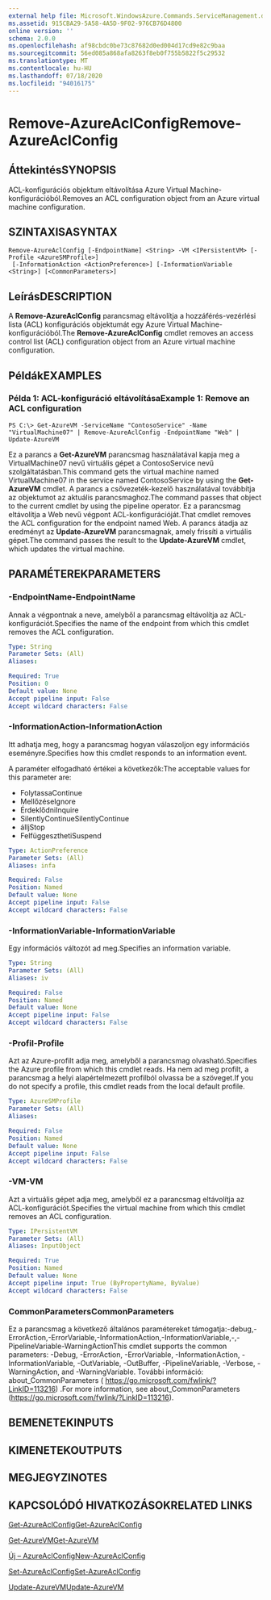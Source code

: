 ```yaml
---
external help file: Microsoft.WindowsAzure.Commands.ServiceManagement.dll-Help.xml
ms.assetid: 915CBA29-5A58-4A5D-9F02-976CB76D4800
online version: ''
schema: 2.0.0
ms.openlocfilehash: af98cbdc0be73c87682d0ed004d17cd9e82c9baa
ms.sourcegitcommit: 56ed085a868afa8263f8eb0f755b5822f5c29532
ms.translationtype: MT
ms.contentlocale: hu-HU
ms.lasthandoff: 07/18/2020
ms.locfileid: "94016175"
---
```

# <span data-ttu-id="f2cdd-101">Remove-AzureAclConfig</span><span class="sxs-lookup"><span data-stu-id="f2cdd-101">Remove-AzureAclConfig</span></span>

## <span data-ttu-id="f2cdd-102">Áttekintés</span><span class="sxs-lookup"><span data-stu-id="f2cdd-102">SYNOPSIS</span></span>
<span data-ttu-id="f2cdd-103">ACL-konfigurációs objektum eltávolítása Azure Virtual Machine-konfigurációból.</span><span class="sxs-lookup"><span data-stu-id="f2cdd-103">Removes an ACL configuration object from an Azure virtual machine configuration.</span></span>

## <span data-ttu-id="f2cdd-104">SZINTAXISA</span><span class="sxs-lookup"><span data-stu-id="f2cdd-104">SYNTAX</span></span>

```
Remove-AzureAclConfig [-EndpointName] <String> -VM <IPersistentVM> [-Profile <AzureSMProfile>]
 [-InformationAction <ActionPreference>] [-InformationVariable <String>] [<CommonParameters>]
```

## <span data-ttu-id="f2cdd-105">Leírás</span><span class="sxs-lookup"><span data-stu-id="f2cdd-105">DESCRIPTION</span></span>
<span data-ttu-id="f2cdd-106">A **Remove-AzureAclConfig** parancsmag eltávolítja a hozzáférés-vezérlési lista (ACL) konfigurációs objektumát egy Azure Virtual Machine-konfigurációból.</span><span class="sxs-lookup"><span data-stu-id="f2cdd-106">The **Remove-AzureAclConfig** cmdlet removes an access control list (ACL) configuration object from an Azure virtual machine configuration.</span></span>

## <span data-ttu-id="f2cdd-107">Példák</span><span class="sxs-lookup"><span data-stu-id="f2cdd-107">EXAMPLES</span></span>

### <span data-ttu-id="f2cdd-108">Példa 1: ACL-konfiguráció eltávolítása</span><span class="sxs-lookup"><span data-stu-id="f2cdd-108">Example 1: Remove an ACL configuration</span></span>
```
PS C:\> Get-AzureVM -ServiceName "ContosoService" -Name "VirtualMachine07" | Remove-AzureAclConfig -EndpointName "Web" | Update-AzureVM
```

<span data-ttu-id="f2cdd-109">Ez a parancs a **Get-AzureVM** parancsmag használatával kapja meg a VirtualMachine07 nevű virtuális gépet a ContosoService nevű szolgáltatásban.</span><span class="sxs-lookup"><span data-stu-id="f2cdd-109">This command gets the virtual machine named VirtualMachine07 in the service named ContosoService by using the **Get-AzureVM** cmdlet.</span></span>
<span data-ttu-id="f2cdd-110">A parancs a csővezeték-kezelő használatával továbbítja az objektumot az aktuális parancsmaghoz.</span><span class="sxs-lookup"><span data-stu-id="f2cdd-110">The command passes that object to the current cmdlet by using the pipeline operator.</span></span>
<span data-ttu-id="f2cdd-111">Ez a parancsmag eltávolítja a Web nevű végpont ACL-konfigurációját.</span><span class="sxs-lookup"><span data-stu-id="f2cdd-111">That cmdlet removes the ACL configuration for the endpoint named Web.</span></span>
<span data-ttu-id="f2cdd-112">A parancs átadja az eredményt az **Update-AzureVM** parancsmagnak, amely frissíti a virtuális gépet.</span><span class="sxs-lookup"><span data-stu-id="f2cdd-112">The command passes the result to the **Update-AzureVM** cmdlet, which updates the virtual machine.</span></span>

## <span data-ttu-id="f2cdd-113">PARAMÉTEREK</span><span class="sxs-lookup"><span data-stu-id="f2cdd-113">PARAMETERS</span></span>

### <span data-ttu-id="f2cdd-114">-EndpointName</span><span class="sxs-lookup"><span data-stu-id="f2cdd-114">-EndpointName</span></span>
<span data-ttu-id="f2cdd-115">Annak a végpontnak a neve, amelyből a parancsmag eltávolítja az ACL-konfigurációt.</span><span class="sxs-lookup"><span data-stu-id="f2cdd-115">Specifies the name of the endpoint from which this cmdlet removes the ACL configuration.</span></span>

```yaml
Type: String
Parameter Sets: (All)
Aliases: 

Required: True
Position: 0
Default value: None
Accept pipeline input: False
Accept wildcard characters: False
```

### <span data-ttu-id="f2cdd-116">-InformationAction</span><span class="sxs-lookup"><span data-stu-id="f2cdd-116">-InformationAction</span></span>
<span data-ttu-id="f2cdd-117">Itt adhatja meg, hogy a parancsmag hogyan válaszoljon egy információs eseményre.</span><span class="sxs-lookup"><span data-stu-id="f2cdd-117">Specifies how this cmdlet responds to an information event.</span></span>

<span data-ttu-id="f2cdd-118">A paraméter elfogadható értékei a következők:</span><span class="sxs-lookup"><span data-stu-id="f2cdd-118">The acceptable values for this parameter are:</span></span>

- <span data-ttu-id="f2cdd-119">Folytassa</span><span class="sxs-lookup"><span data-stu-id="f2cdd-119">Continue</span></span>
- <span data-ttu-id="f2cdd-120">Mellőzése</span><span class="sxs-lookup"><span data-stu-id="f2cdd-120">Ignore</span></span>
- <span data-ttu-id="f2cdd-121">Érdeklődni</span><span class="sxs-lookup"><span data-stu-id="f2cdd-121">Inquire</span></span>
- <span data-ttu-id="f2cdd-122">SilentlyContinue</span><span class="sxs-lookup"><span data-stu-id="f2cdd-122">SilentlyContinue</span></span>
- <span data-ttu-id="f2cdd-123">állj</span><span class="sxs-lookup"><span data-stu-id="f2cdd-123">Stop</span></span>
- <span data-ttu-id="f2cdd-124">Felfüggesztheti</span><span class="sxs-lookup"><span data-stu-id="f2cdd-124">Suspend</span></span>

```yaml
Type: ActionPreference
Parameter Sets: (All)
Aliases: infa

Required: False
Position: Named
Default value: None
Accept pipeline input: False
Accept wildcard characters: False
```

### <span data-ttu-id="f2cdd-125">-InformationVariable</span><span class="sxs-lookup"><span data-stu-id="f2cdd-125">-InformationVariable</span></span>
<span data-ttu-id="f2cdd-126">Egy információs változót ad meg.</span><span class="sxs-lookup"><span data-stu-id="f2cdd-126">Specifies an information variable.</span></span>

```yaml
Type: String
Parameter Sets: (All)
Aliases: iv

Required: False
Position: Named
Default value: None
Accept pipeline input: False
Accept wildcard characters: False
```

### <span data-ttu-id="f2cdd-127">-Profil</span><span class="sxs-lookup"><span data-stu-id="f2cdd-127">-Profile</span></span>
<span data-ttu-id="f2cdd-128">Azt az Azure-profilt adja meg, amelyből a parancsmag olvasható.</span><span class="sxs-lookup"><span data-stu-id="f2cdd-128">Specifies the Azure profile from which this cmdlet reads.</span></span>
<span data-ttu-id="f2cdd-129">Ha nem ad meg profilt, a parancsmag a helyi alapértelmezett profilból olvassa be a szöveget.</span><span class="sxs-lookup"><span data-stu-id="f2cdd-129">If you do not specify a profile, this cmdlet reads from the local default profile.</span></span>

```yaml
Type: AzureSMProfile
Parameter Sets: (All)
Aliases: 

Required: False
Position: Named
Default value: None
Accept pipeline input: False
Accept wildcard characters: False
```

### <span data-ttu-id="f2cdd-130">-VM</span><span class="sxs-lookup"><span data-stu-id="f2cdd-130">-VM</span></span>
<span data-ttu-id="f2cdd-131">Azt a virtuális gépet adja meg, amelyből ez a parancsmag eltávolítja az ACL-konfigurációt.</span><span class="sxs-lookup"><span data-stu-id="f2cdd-131">Specifies the virtual machine from which this cmdlet removes an ACL configuration.</span></span>

```yaml
Type: IPersistentVM
Parameter Sets: (All)
Aliases: InputObject

Required: True
Position: Named
Default value: None
Accept pipeline input: True (ByPropertyName, ByValue)
Accept wildcard characters: False
```

### <span data-ttu-id="f2cdd-132">CommonParameters</span><span class="sxs-lookup"><span data-stu-id="f2cdd-132">CommonParameters</span></span>
<span data-ttu-id="f2cdd-133">Ez a parancsmag a következő általános paramétereket támogatja:-debug,-ErrorAction,-ErrorVariable,-InformationAction,-InformationVariable,-,-PipelineVariable-WarningAction</span><span class="sxs-lookup"><span data-stu-id="f2cdd-133">This cmdlet supports the common parameters: -Debug, -ErrorAction, -ErrorVariable, -InformationAction, -InformationVariable, -OutVariable, -OutBuffer, -PipelineVariable, -Verbose, -WarningAction, and -WarningVariable.</span></span> <span data-ttu-id="f2cdd-134">További információ: about_CommonParameters ( https://go.microsoft.com/fwlink/?LinkID=113216) .</span><span class="sxs-lookup"><span data-stu-id="f2cdd-134">For more information, see about_CommonParameters (https://go.microsoft.com/fwlink/?LinkID=113216).</span></span>

## <span data-ttu-id="f2cdd-135">BEMENETEK</span><span class="sxs-lookup"><span data-stu-id="f2cdd-135">INPUTS</span></span>

## <span data-ttu-id="f2cdd-136">KIMENETEK</span><span class="sxs-lookup"><span data-stu-id="f2cdd-136">OUTPUTS</span></span>

## <span data-ttu-id="f2cdd-137">MEGJEGYZI</span><span class="sxs-lookup"><span data-stu-id="f2cdd-137">NOTES</span></span>

## <span data-ttu-id="f2cdd-138">KAPCSOLÓDÓ HIVATKOZÁSOK</span><span class="sxs-lookup"><span data-stu-id="f2cdd-138">RELATED LINKS</span></span>

[<span data-ttu-id="f2cdd-139">Get-AzureAclConfig</span><span class="sxs-lookup"><span data-stu-id="f2cdd-139">Get-AzureAclConfig</span></span>](./Get-AzureAclConfig.md)

[<span data-ttu-id="f2cdd-140">Get-AzureVM</span><span class="sxs-lookup"><span data-stu-id="f2cdd-140">Get-AzureVM</span></span>](./Get-AzureVM.md)

[<span data-ttu-id="f2cdd-141">Új – AzureAclConfig</span><span class="sxs-lookup"><span data-stu-id="f2cdd-141">New-AzureAclConfig</span></span>](./New-AzureAclConfig.md)

[<span data-ttu-id="f2cdd-142">Set-AzureAclConfig</span><span class="sxs-lookup"><span data-stu-id="f2cdd-142">Set-AzureAclConfig</span></span>](./Set-AzureAclConfig.md)

[<span data-ttu-id="f2cdd-143">Update-AzureVM</span><span class="sxs-lookup"><span data-stu-id="f2cdd-143">Update-AzureVM</span></span>](./Update-AzureVM.md)


